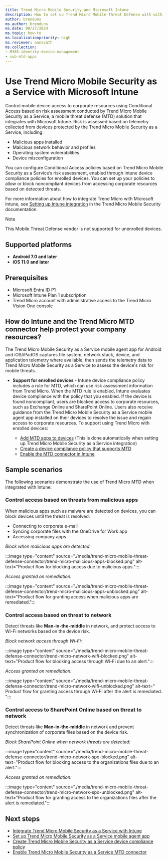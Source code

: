 ```yaml
---
title: Trend Micro Mobile Security and Microsoft Intune
description: How to set up Trend Micro Mobile Threat Defense with with Microsoft Intune to control mobile device access to your corporate resources
author: brenduns
ms.author: brenduns
ms.date: 08/27/2024
ms.topic: how-to
ms.localizationpriority: high
ms.reviewer: aanavath
ms.collection:
- M365-identity-device-management
- sub-mtd-apps
---
```


# Use Trend Micro Mobile Security as a Service with Microsoft Intune

Control mobile device access to corporate resources using Conditional Access based on risk assessment conducted by Trend Micro Mobile Security as a Service, a mobile threat defense (MTD) solution that integrates with Microsoft Intune. Risk is assessed based on telemetry collected from devices protected by the Trend Micro Mobile Security as a Service, including:

- Malicious apps installed
- Malicious network behavior and profiles
- Operating system vulnerabilities
- Device misconfiguration

You can configure Conditional Access policies based on Trend Micro Mobile Security as a Service’s risk assessment, enabled through Intune device compliance policies for enrolled devices. You can set up your policies to allow or block noncompliant devices from accessing corporate resources based on detected threats.

For more information about how to integrate Trend Micro with Microsoft Intune, see [Setting up Intune integration](https://docs.trendmicro.com/documentation/article/trend-vision-one-setting-up-intune-integration) in the Trend Micro Mobile Security documentation.

> [!NOTE]
>
> This Mobile Threat Defense vendor is not supported for unenrolled devices.

## Supported platforms

- **Android 7.0 and later**
- **iOS 11.0 and later**

## Prerequisites

- Microsoft Entra ID P1
- Microsoft Intune Plan 1 subscription
- Trend Micro account with administrative access to the Trend Micro Vision One console

## How do Intune and the Trend Micro MTD connector help protect your company resources?

The Trend Micro Mobile Security as a Service mobile agent app for Android and iOS/iPadOS captures file system, network stack, device, and application telemetry where available, then sends the telemetry data to Trend Micro Mobile Security as a Service to assess the device's risk for mobile threats.

- **Support for enrolled devices** - Intune device compliance policy includes a rule for MTD, which can use risk assessment information from Trend Micro. When the MTD rule is enabled, Intune evaluates device compliance with the policy that you enabled. If the device is found noncompliant, users are blocked access to corporate resources, such as Exchange Online and SharePoint Online. Users also receive guidance from the Trend Micro Mobile Security as a Service mobile agent app installed on their devices to resolve the issue and regain access to corporate resources. To support using Trend Micro with enrolled devices:

  - [Add MTD apps to devices](../protect/mtd-apps-ios-app-configuration-policy-add-assign.md) (This is done automatically when setting up Trend Micro Mobile Security as a Service integration)
  - [Create a device compliance policy that supports MTD](../protect/mtd-device-compliance-policy-create.md)
  - [Enable the MTD connector in Intune](../protect/mtd-connector-enable.md)

## Sample scenarios

The following scenarios demonstrate the use of Trend Micro MTD when integrated with Intune:

### Control access based on threats from malicious apps

When malicious apps such as malware are detected on devices, you can block devices until the threat is resolved:

- Connecting to corporate e-mail
- Syncing corporate files with the OneDrive for Work app
- Accessing company apps

*Block when malicious apps are detected:*

:::image type="content" source="./media/trend-micro-mobile-threat-defense-connector/trend-micro-malicious-apps-blocked.png" alt-text="Product flow for blocking access due to malicious apps.":::

*Access granted on remediation:*

:::image type="content" source="./media/trend-micro-mobile-threat-defense-connector/trend-micro-malicious-apps-unblocked.png" alt-text="Product flow for granting access when malicious apps are remediated.":::

### Control access based on threat to network

Detect threats like **Man-in-the-middle** in network, and protect access to Wi-Fi networks based on the device risk.

*Block network access through Wi-Fi:*

:::image type="content" source="./media/trend-micro-mobile-threat-defense-connector/trend-micro-network-wifi-blocked.png" alt-text="Product flow for blocking access through Wi-Fi due to an alert.":::

*Access granted on remediation:*

:::image type="content" source="./media/trend-micro-mobile-threat-defense-connector/trend-micro-network-wifi-unblocked.png" alt-text=" Product flow for granting access through Wi-Fi after the alert is remediated. ":::

### Control access to SharePoint Online based on threat to network

Detect threats like **Man-in-the-middle** in network and prevent synchronization of corporate files based on the device risk.

*Block SharePoint Online when network threats are detected:*

:::image type="content" source="./media/trend-micro-mobile-threat-defense-connector/trend-micro-network-spo-blocked.png" alt-text="Product flow for blocking access to the organizations files due to an alert.":::

*Access granted on remediation:*

:::image type="content" source="./media/trend-micro-mobile-threat-defense-connector/trend-micro-network-spo-unblocked.png" alt-text="Product flow for granting access to the organizations files after the alert is remediated.":::

## Next steps

- [Integrate Trend Micro Mobile Security as a Service with Intune](../protect/trend-micro-mtd-connector-integration.md)
- [Set up Trend Micro Mobile Security as a Service mobile agent app](../protect/mtd-apps-ios-app-configuration-policy-add-assign.md)
- [Create Trend Micro Mobile Security as a Service device compliance policy](../protect/mtd-device-compliance-policy-create.md)
- [Enable Trend Micro Mobile Security as a Service MTD connector](../protect/mtd-connector-enable.md)
